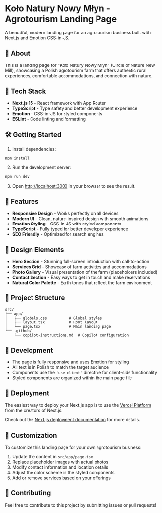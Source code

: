 # Koło Natury Nowy Młyn - Agrotourism Landing Page

A beautiful, modern landing page for an agrotourism business built with Next.js and Emotion CSS-in-JS.

## 🌾 About

This is a landing page for "Koło Natury Nowy Młyn" (Circle of Nature New Mill), showcasing a Polish agrotourism farm that offers authentic rural experiences, comfortable accommodations, and connection with nature.

## 🚀 Tech Stack

- **Next.js 15** - React framework with App Router
- **TypeScript** - Type safety and better development experience
- **Emotion** - CSS-in-JS for styled components
- **ESLint** - Code linting and formatting

## 🛠️ Getting Started

1. Install dependencies:
```bash
npm install
```

2. Run the development server:
```bash
npm run dev
```

3. Open [http://localhost:3000](http://localhost:3000) in your browser to see the result.

## 📱 Features

- **Responsive Design** - Works perfectly on all devices
- **Modern UI** - Clean, nature-inspired design with smooth animations
- **Emotion Styling** - CSS-in-JS with styled components
- **TypeScript** - Fully typed for better developer experience
- **SEO Friendly** - Optimized for search engines

## 🎨 Design Elements

- **Hero Section** - Stunning full-screen introduction with call-to-action
- **Services Grid** - Showcase of farm activities and accommodations
- **Photo Gallery** - Visual presentation of the farm (placeholders included)
- **Contact Section** - Easy ways to get in touch and make reservations
- **Natural Color Palette** - Earth tones that reflect the farm environment

## 📁 Project Structure

```
src/
├── app/
│   ├── globals.css          # Global styles
│   ├── layout.tsx           # Root layout
│   └── page.tsx             # Main landing page
└── .github/
    └── copilot-instructions.md  # Copilot configuration
```

## 🔧 Development

- The page is fully responsive and uses Emotion for styling
- All text is in Polish to match the target audience
- Components use the `'use client'` directive for client-side functionality
- Styled components are organized within the main page file

## 🚀 Deployment

The easiest way to deploy your Next.js app is to use the [Vercel Platform](https://vercel.com/new?utm_medium=default-template&filter=next.js&utm_source=create-next-app&utm_campaign=create-next-app-readme) from the creators of Next.js.

Check out the [Next.js deployment documentation](https://nextjs.org/docs/app/building-your-application/deploying) for more details.

## 📝 Customization

To customize this landing page for your own agrotourism business:

1. Update the content in `src/app/page.tsx`
2. Replace placeholder images with actual photos
3. Modify contact information and location details
4. Adjust the color scheme in the styled components
5. Add or remove services based on your offerings

## 🤝 Contributing

Feel free to contribute to this project by submitting issues or pull requests!
